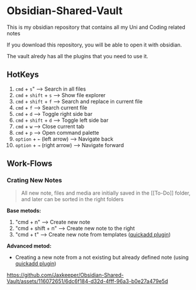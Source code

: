 # Obsidian-Shared-Vault
This is my obsidian repository that contains all my Uni and Coding related notes 

If you download this repository, you will be able to open it with obsidian. 

The vault alredy has all the plugins that you need to use it.



## HotKeys
1. ```cmd``` + ```s```" --> Search in all files
2. ```cmd``` + ```shift``` + ```s``` --> Show file explorer
4. ```cmd``` + ```shift``` + ```f``` --> Search and replace in current file
3. ```cmd``` + ```f``` --> Search current file
5. ```cmd``` + ```d``` --> Toggle right side bar
6. ```cmd``` + ```shift``` + ```d``` --> Toggle left side bar
7. ```cmd``` + ```w``` --> Close current tab
8. ```cmd``` + ```p``` --> Open command palette
9. ```option``` + ```←``` (left arrow) --> Navigate back
10. ```option``` + ```→``` (right arrow) --> Navigate forward


## Work-Flows


### Crating New Notes
> All new note, files and media are initially saved in the [[To-Do]] folder, and later can be sorted in the right folders

**Base metods:**
1. "cmd + n" --> Create new note
2. "cmd + shift + n" --> Create new note to the right
3. "cmd + t" --> Create new note from templates ([quickadd plugin](https://github.com/chhoumann/quickadd))

**Advanced metod:**
- Creating a new note from a not existing but already defined note (using [quickadd plugin](https://github.com/chhoumann/quickadd))


 
https://github.com/Jaxkeeper/Obsidian-Shared-Vault/assets/116072651/6dc6f184-d32d-4fff-96a3-b0e27a479e5d



